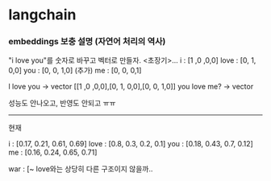 # langchain

### embeddings 보충 설명 (자연어 처리의 역사)

"i love you"를 숫자로 바꾸고 벡터로 만들자. <초장기>...
i : [1 ,0 ,0,0]
love : [0, 1, 0,0]
you : [0, 0, 1,0]
(추가) me : [0, 0, 0,1]

l love you -> vector [[1 ,0 ,0,0],[0, 1, 0,0],[0, 0, 1,0]]
you love me? -> vector

성능도 안나오고, 반영도 안되고 ㅠㅠ

---

현재

i : [0.17, 0.21, 0.61, 0.69]
love : [0.8, 0.3, 0.2, 0.1]
you : [0.18, 0.43, 0.7, 0.12]
me : [0.16, 0.24, 0.65, 0.71]

war : [~ love와는 상당히 다른 구조이지 않을까..
